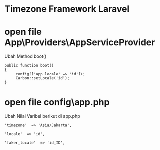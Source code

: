 # Timezone Framework Laravel
# open file App\Providers\AppServiceProvider

Ubah Method boot()


    public function boot()
    {
         config(['app.locale' => 'id']);
         Carbon::setLocale('id');
    }

# open file config\app.php

Ubah Nilai Varibel berikut di app.php

    'timezone'  => 'Asia/Jakarta',

    'locale'  => 'id',

    'faker_locale'  => 'id_ID',
